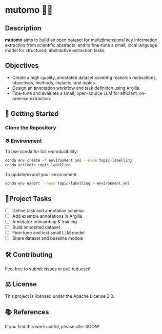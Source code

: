 # mutomo 🥤🤖

## Description
**mutomo** aims to build an open dataset for multidimensional key information extraction from scientific abstracts, and to fine-tune a small, local language model for structured, abstractive extraction tasks.

## Objectives
* Create a high-quality, annotated dataset covering research motivations, objectives, methods, impacts, and topics.
* Design an annotation workflow and task definition using Argilla.
* Fine-tune and evaluate a small, open-source LLM for efficient, on-premise extraction.

## 🏁 Getting Started

### Clone the Repository

### ⚙️ Environment
To use conda for full reproducibility:

```bash
conda env create -f environment.yml --name topic-labelling
conda activate topic-labelling
```

To update/export your environment:

```bash
conda env export --name topic-labelling > environment.yml
```

## 📝Project Tasks
- [ ] Define task and annotation schema
- [ ] Add example annotations in Argilla
- [ ] Annotator onboarding & training
- [ ] Build annotated dataset
- [ ] Fine-tune and test small LLM model
- [ ] Share dataset and baseline models

## 🛠 Contributing
Feel free to submit issues or pull requests!

## ⚖️ License
This project is licensed under the Apache License 2.0.

## 📚 References
If you find this work useful, please cite:
SOON!
